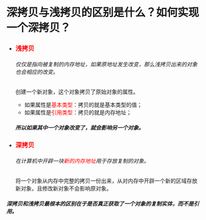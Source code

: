 # 深拷贝与浅拷贝的区别是什么？如何实现一个深拷贝？

+ ### <font color="red">浅拷贝</font>

  ###### 仅仅是指向被复制的内存地址，如果原地址发生改变，那么浅拷贝出来的对象也会相应的改变。

  创建一个新对象，这个对象拷贝了原始对象的属性。

  + 如果属性是<font color="red">基本类型</font>：拷贝的就是基本类型的值；
  + 如果属性是<font color="red">引用类型</font>：拷贝的就是内存地址；

  ##### 所以如果其中一个对象改变了，就会影响另一个对象。

+ ### <font color="red">深拷贝</font>

  ###### 在计算机中开辟一块<font color="red">新的内存地址</font>用于存放复制的对象。

  将一个对象从内存中完整的拷贝一份出来，从对内存中开辟一个新的区域存放新对象，且修改新对象不会影响原对象。

##### 深拷贝和浅拷贝最根本的区别在于是否真正获取了一个对象的复制实体，而不是引用。
